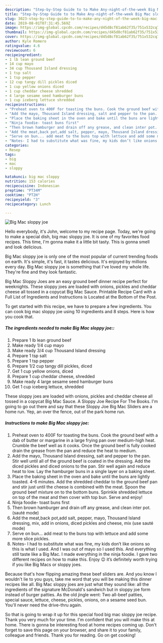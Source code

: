 ```yaml
---
description: "Step-by-Step Guide to to Make Any-night-of-the-week Big Mac sloppy joe"
title: "Step-by-Step Guide to to Make Any-night-of-the-week Big Mac sloppy joe"
slug: 3023-step-by-step-guide-to-to-make-any-night-of-the-week-big-mac-sloppy-joe
date: 2019-08-01T07:31:45.569Z
image: https://img-global.cpcdn.com/recipes/d45d8cf81ab62f35/751x532cq70/big-mac-sloppy-joe-recipe-main-photo.jpg
thumbnail: https://img-global.cpcdn.com/recipes/d45d8cf81ab62f35/751x532cq70/big-mac-sloppy-joe-recipe-main-photo.jpg
cover: https://img-global.cpcdn.com/recipes/d45d8cf81ab62f35/751x532cq70/big-mac-sloppy-joe-recipe-main-photo.jpg
author: Kyle Romero
ratingvalue: 4.6
reviewcount: 6
recipeingredient:
- 1 lb lean ground beef
- 14 cup mayo
- 34 cup Thousand Island dressing
- 1 tsp salt
- 1 tsp pepper
- 12 cup tangy dill pickles diced
- 1 cup yellow onions diced
- 1 cup cheddar cheese shredded
- 4 large sesame seed hamburger buns
- 1 cup iceberg lettuce shredded
recipeinstructions:
- "Preheat oven to 400F for toasting the buns. Cook the ground beef with a dab of butter or margarine in a large frying pan over medium-high heat. Crumble the beef well as it cooks. Once the ground beef is fully cooked drain the grease from the pan and reduce the heat to medium."
- "Add the mayo, Thousand Island dressing, salt and pepper to the pan. Stir well until all of the ground beef is coated in the dressing. Add the diced pickles and diced onions to the pan. Stir well again and reduce heat to low. Lay the hamburger buns in a single layer on a baking sheet."
- "Place the baking sheet in the oven and bake until the buns are lightly toasted. 4-6 minutes. Add the shredded cheddar to the ground beef pan and stir just until the cheese is combined with the meat. Spoon the ground beef mixture on to the bottom buns. Sprinkle shredded lettuce on top of the meat and then cover with top bun. Serve and enjoy!"
- "Ninja foodie- toast buns first"
- "Then brown hamburger and drain off any grease, and clean inter pot. (sauté mode)"
- "Add the meat,back pot,add salt, pepper, mayo, Thousand Island dressing, mix, add in onions, diced pickles and cheese, mix (use sauté mode)"
- "Serve on bun... add meat to the buns top with lettuce and add some more slice pickles."
- "Notes- I had to substitute what was fine, my kids don’t like onions so this is what I used. And I was out of mayo so I used this. And everything still taste like a Big Mac. I made everything in the ninja foodie. I gave two different recipes on how to make this. Enjoy 😉 it’s definitely worth trying if you like Big Macs or sloppy joes."
categories:
- Resep
tags:
- big
- mac
- sloppy

katakunci: big mac sloppy
nutrition: 153 calories
recipecuisine: Indonesian
preptime: "PT34M"
cooktime: "PT2H"
recipeyield: "3"
recipecategory: Lunch

---
```



![Big Mac sloppy joe](https://img-global.cpcdn.com/recipes/d45d8cf81ab62f35/751x532cq70/big-mac-sloppy-joe-recipe-main-photo.jpg)

Hello everybody, it's John, welcome to my recipe page. Today, we're going to make a special dish, big mac sloppy joe. It is one of my favorites food recipes. This time, I'm gonna make it a little bit tasty. This is gonna smell and look delicious.

Big Mac sloppy joe is only one of the most popular of current trending foods on earth. It's simple, it's fast, it tastes delicious. It's enjoyed by millions every day. Big Mac sloppy joe is something that I've loved my whole life. They're fine and they look fantastic.

Big Mac Sloppy Joes are an easy ground beef dinner recipe perfect for weeknights. These sloppy joes are loaded with onions, pickles and cheddar cheese all tossed in a copycat Big Mac Sauce. Printable Recipe Card with a Full List of Ingredients and Instructions is Located at the Bottom of the Post.


To get started with this recipe, we have to prepare a few ingredients. You can cook big mac sloppy joe using 10 ingredients and 8 steps. Here is how you cook that.

##### The ingredients needed to make Big Mac sloppy joe::

1. Prepare 1 lb lean ground beef
1. Make ready 1/4 cup mayo
1. Make ready 3/4 cup Thousand Island dressing
1. Prepare 1 tsp salt
1. Prepare 1 tsp pepper
1. Prepare 1/2 cup tangy dill pickles, diced
1. Get 1 cup yellow onions, diced
1. Prepare 1 cup cheddar cheese, shredded
1. Make ready 4 large sesame seed hamburger buns
1. Get 1 cup iceberg lettuce, shredded


These sloppy joes are loaded with onions, pickles and cheddar cheese all tossed in a copycat Big Mac Sauce. A Sloppy Joe Recipe For The Books. I&#39;m going to go out there and say that these Sloppy Joe Big Mac Sliders are a home run. Yep, an over the fence, out of the park home run. 

##### Instructions to make Big Mac sloppy joe:

1. Preheat oven to 400F for toasting the buns.
Cook the ground beef with a dab of butter or margarine in a large frying pan over medium-high heat.
Crumble the beef well as it cooks.
Once the ground beef is fully cooked drain the grease from the pan and reduce the heat to medium.
1. Add the mayo, Thousand Island dressing, salt and pepper to the pan.
Stir well until all of the ground beef is coated in the dressing.
Add the diced pickles and diced onions to the pan.
Stir well again and reduce heat to low.
Lay the hamburger buns in a single layer on a baking sheet.
1. Place the baking sheet in the oven and bake until the buns are lightly toasted. 4-6 minutes.
Add the shredded cheddar to the ground beef pan and stir just until the cheese is combined with the meat.
Spoon the ground beef mixture on to the bottom buns.
Sprinkle shredded lettuce on top of the meat and then cover with top bun.
Serve and enjoy!
1. Ninja foodie- toast buns first
1. Then brown hamburger and drain off any grease, and clean inter pot. (sauté mode)
1. Add the meat,back pot,add salt, pepper, mayo, Thousand Island dressing, mix, add in onions, diced pickles and cheese, mix (use sauté mode)
1. Serve on bun... add meat to the buns top with lettuce and add some more slice pickles.
1. Notes- I had to substitute what was fine, my kids don’t like onions so this is what I used. And I was out of mayo so I used this. And everything still taste like a Big Mac. I made everything in the ninja foodie. I gave two different recipes on how to make this. Enjoy 😉 it’s definitely worth trying if you like Big Macs or sloppy joes.


Because that&#39;s how flipping amazing these beef sliders are. And you know I wouldn&#39;t lie to you guys, take me word that you will be making this dinner recipes like all. Big Mac sloppy joes are just what they sound like: all the ingredients of the signature McDonald&#39;s sandwich but in sloppy joe form instead of burger patties. As the old jingle went: Two all-beef patties, special sauce, lettuce, cheese, pickles, onions, on a sesame seed bun. You&#39;ll never need the drive-thru again. 

So that is going to wrap it up for this special food big mac sloppy joe recipe. Thank you very much for your time. I'm confident that you will make this at home. There is gonna be interesting food at home recipes coming up. Don't forget to save this page on your browser, and share it to your family, colleague and friends. Thank you for reading. Go on get cooking!
